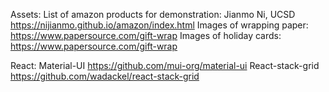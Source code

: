 Assets:
List of amazon products for demonstration: Jianmo Ni, UCSD https://nijianmo.github.io/amazon/index.html
Images of wrapping paper: https://www.papersource.com/gift-wrap
Images of holiday cards: https://www.papersource.com/gift-wrap

React:
Material-UI https://github.com/mui-org/material-ui
React-stack-grid https://github.com/wadackel/react-stack-grid